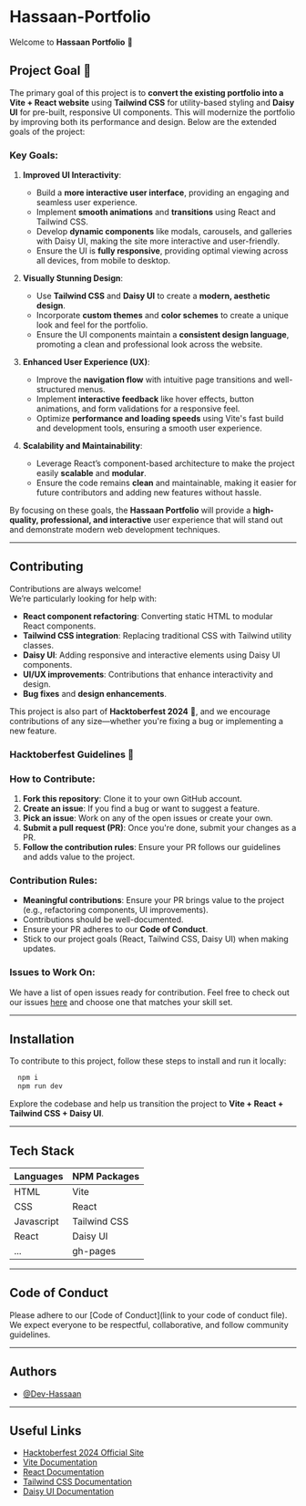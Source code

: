 
# Hassaan-Portfolio

Welcome to **Hassaan Portfolio** 👋

## Project Goal 🎯

The primary goal of this project is to **convert the existing portfolio into a Vite + React website** using **Tailwind CSS** for utility-based styling and **Daisy UI** for pre-built, responsive UI components. This will modernize the portfolio by improving both its performance and design. Below are the extended goals of the project:

### Key Goals:

1. **Improved UI Interactivity**:
   - Build a **more interactive user interface**, providing an engaging and seamless user experience.
   - Implement **smooth animations** and **transitions** using React and Tailwind CSS.
   - Develop **dynamic components** like modals, carousels, and galleries with Daisy UI, making the site more interactive and user-friendly.
   - Ensure the UI is **fully responsive**, providing optimal viewing across all devices, from mobile to desktop.

2. **Visually Stunning Design**:
   - Use **Tailwind CSS** and **Daisy UI** to create a **modern, aesthetic design**.
   - Incorporate **custom themes** and **color schemes** to create a unique look and feel for the portfolio.
   - Ensure the UI components maintain a **consistent design language**, promoting a clean and professional look across the website.

3. **Enhanced User Experience (UX)**:
   - Improve the **navigation flow** with intuitive page transitions and well-structured menus.
   - Implement **interactive feedback** like hover effects, button animations, and form validations for a responsive feel.
   - Optimize **performance and loading speeds** using Vite's fast build and development tools, ensuring a smooth user experience.

4. **Scalability and Maintainability**:
   - Leverage React’s component-based architecture to make the project easily **scalable** and **modular**.
   - Ensure the code remains **clean** and maintainable, making it easier for future contributors and adding new features without hassle.

By focusing on these goals, the **Hassaan Portfolio** will provide a **high-quality, professional, and interactive** user experience that will stand out and demonstrate modern web development techniques.

---

## Contributing

Contributions are always welcome!  
We’re particularly looking for help with:

- **React component refactoring**: Converting static HTML to modular React components.
- **Tailwind CSS integration**: Replacing traditional CSS with Tailwind utility classes.
- **Daisy UI**: Adding responsive and interactive elements using Daisy UI components.
- **UI/UX improvements**: Contributions that enhance interactivity and design.
- **Bug fixes** and **design enhancements**.
  
This project is also part of **Hacktoberfest 2024** 🎉, and we encourage contributions of any size—whether you're fixing a bug or implementing a new feature.

### Hacktoberfest Guidelines 🎃

### How to Contribute:
1. **Fork this repository**: Clone it to your own GitHub account.
2. **Create an issue**: If you find a bug or want to suggest a feature.
3. **Pick an issue**: Work on any of the open issues or create your own.
4. **Submit a pull request (PR)**: Once you're done, submit your changes as a PR.
5. **Follow the contribution rules**: Ensure your PR follows our guidelines and adds value to the project.

### Contribution Rules:
- **Meaningful contributions**: Ensure your PR brings value to the project (e.g., refactoring components, UI improvements).
- Contributions should be well-documented.
- Ensure your PR adheres to our **Code of Conduct**.
- Stick to our project goals (React, Tailwind CSS, Daisy UI) when making updates.

### Issues to Work On:
We have a list of open issues ready for contribution. Feel free to check out our issues [here](https://github.com/Dev-Hassaan/Hassaan-Portfolio/issues) and choose one that matches your skill set.

---

## Installation

To contribute to this project, follow these steps to install and run it locally:

```bash
  npm i 
  npm run dev
```

Explore the codebase and help us transition the project to **Vite + React + Tailwind CSS + Daisy UI**.

---

## Tech Stack

| Languages | NPM Packages |
| - | - |
| HTML | Vite |
| CSS | React |
| Javascript | Tailwind CSS |
| React | Daisy UI |
| ... | gh-pages |

---

## Code of Conduct

Please adhere to our [Code of Conduct](link to your code of conduct file). We expect everyone to be respectful, collaborative, and follow community guidelines.

---

## Authors

- [@Dev-Hassaan](https://github.com/Dev-Hassaan)

---

## Useful Links

- [Hacktoberfest 2024 Official Site](https://hacktoberfest.com)
- [Vite Documentation](https://vitejs.dev/)
- [React Documentation](https://reactjs.org/)
- [Tailwind CSS Documentation](https://tailwindcss.com/)
- [Daisy UI Documentation](https://daisyui.com/)

